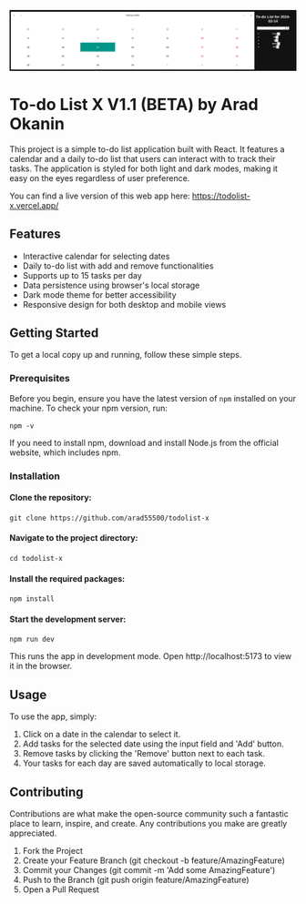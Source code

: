 ![Screenshot1](src/Screenshots/Screenshot1.png "screenshot1")

# To-do List X V1.1 (BETA) by Arad Okanin

This project is a simple to-do list application built with React. It features a calendar and a daily to-do list that users can interact with to track their tasks. The application is styled for both light and dark modes, making it easy on the eyes regardless of user preference.

You can find a live version of this web app here: https://todolist-x.vercel.app/

## Features

- Interactive calendar for selecting dates
- Daily to-do list with add and remove functionalities
- Supports up to 15 tasks per day
- Data persistence using browser's local storage
- Dark mode theme for better accessibility
- Responsive design for both desktop and mobile views

## Getting Started

To get a local copy up and running, follow these simple steps.

### Prerequisites

Before you begin, ensure you have the latest version of `npm` installed on your machine. To check your npm version, run:

```
npm -v
```

If you need to install npm, download and install Node.js from the official website, which includes npm.

### Installation

#### Clone the repository:

```
git clone https://github.com/arad55500/todolist-x
```

#### Navigate to the project directory:

```
cd todolist-x
```

#### Install the required packages:

```
npm install
```


#### Start the development server:

```
npm run dev
```

This runs the app in development mode. Open http://localhost:5173 to view it in the browser.

## Usage

To use the app, simply:

1. Click on a date in the calendar to select it.
2. Add tasks for the selected date using the input field and 'Add' button.
3. Remove tasks by clicking the 'Remove' button next to each task.
4. Your tasks for each day are saved automatically to local storage.

## Contributing

Contributions are what make the open-source community such a fantastic place to learn, inspire, and create. Any contributions you make are greatly appreciated.

1. Fork the Project
2. Create your Feature Branch (git checkout -b feature/AmazingFeature)
3. Commit your Changes (git commit -m 'Add some AmazingFeature')
4. Push to the Branch (git push origin feature/AmazingFeature)
5. Open a Pull Request